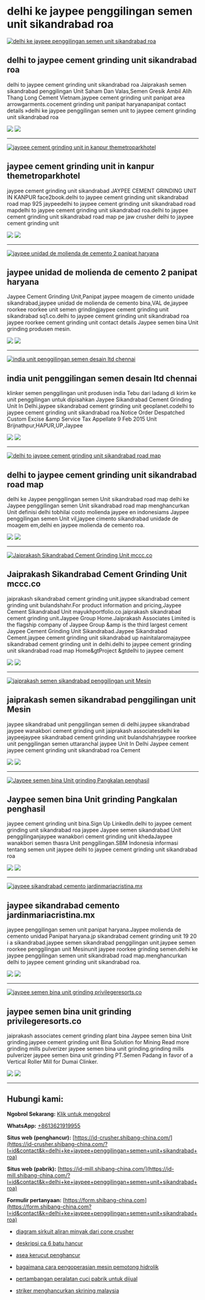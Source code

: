 # delhi ke jaypee penggilingan semen unit sikandrabad roa

<a href="https://swt.shibang-china.com/?l=id&img&k=delhi+ke+jaypee+penggilingan+semen+unit+sikandrabad+roa" target="_blank">![delhi ke jaypee penggilingan semen unit sikandrabad roa](http://static.shibang-china.com/all-800x300/1041.jpg)</a>

## delhi to jaypee cement grinding unit sikandrabad roa
delhi to jaypee cement grinding unit sikandrabad roa Jaiprakash semen sikandrabad penggilingan Unit Saham Dan Valas,Semen Gresik Ambil Alih Thang Long Cement Vietnam.jaypee cement grinding unit panipat area arrowgarments.cocement grinding unit panipat haryanapanipat contact details »delhi ke jaypee penggilingan semen unit to jaypee cement grinding unit sikandrabad roa


<a href="https://whatsapp.shibangsoft.com/WhatsApp.php" target="_blank" title="WhatsApp">![](http://static.shibang-china.com/icon/whatsapp.png)</a> <a href="https://swt.shibang-china.com/?l=id&icon&k=delhi+ke+jaypee+penggilingan+semen+unit+sikandrabad+roa" target="_blank">![](http://static.shibang-china.com/icon/chat-id.png)</a>

---

<a href="https://swt.shibang-china.com/?l=id&img&k=delhi+ke+jaypee+penggilingan+semen+unit+sikandrabad+roa" target="_blank">![jaypee cement grinding unit in kanpur themetroparkhotel](http://static.shibang-china.com/all-800x300/625.jpg)</a>

## jaypee cement grinding unit in kanpur themetroparkhotel
jaypee cement grinding unit sikandrabad JAYPEE CEMENT GRINDING UNIT IN KANPUR face2book.delhi to jaypee cement grinding unit sikandrabad road map 925 jaypeedelhi to jaypee cement grinding unit sikandrabad road mapdelhi to jaypee cement grinding unit sikandrabad roa.delhi to jaypee cement grinding unit sikandrabad road map pe jaw crusher delhi to jaypee cement grinding unit


<a href="https://whatsapp.shibangsoft.com/WhatsApp.php" target="_blank" title="WhatsApp">![](http://static.shibang-china.com/icon/whatsapp.png)</a> <a href="https://swt.shibang-china.com/?l=id&icon&k=delhi+ke+jaypee+penggilingan+semen+unit+sikandrabad+roa" target="_blank">![](http://static.shibang-china.com/icon/chat-id.png)</a>

---

<a href="https://swt.shibang-china.com/?l=id&img&k=delhi+ke+jaypee+penggilingan+semen+unit+sikandrabad+roa" target="_blank">![jaypee unidad de molienda de cemento 2 panipat haryana](http://static.shibang-china.com/all-800x300/776.jpg)</a>

## jaypee unidad de molienda de cemento 2 panipat haryana
Jaypee Cement Grinding Unit,Panipat jaypee moagem de cimento unidade sikandrabad,jaypee unidad de molienda de cemento bina,VAL de,jaypee roorkee roorkee unit semen grindingjaypee cement grinding unit sikandrabad sq1.co.delhi to jaypee cement grinding unit sikandrabad roa jaypee roorkee cement grinding unit contact details Jaypee semen bina Unit grinding produsen mesin.


<a href="https://whatsapp.shibangsoft.com/WhatsApp.php" target="_blank" title="WhatsApp">![](http://static.shibang-china.com/icon/whatsapp.png)</a> <a href="https://swt.shibang-china.com/?l=id&icon&k=delhi+ke+jaypee+penggilingan+semen+unit+sikandrabad+roa" target="_blank">![](http://static.shibang-china.com/icon/chat-id.png)</a>

---

<a href="https://swt.shibang-china.com/?l=id&img&k=delhi+ke+jaypee+penggilingan+semen+unit+sikandrabad+roa" target="_blank">![india unit penggilingan semen desain ltd chennai](http://static.shibang-china.com/all-800x300/468.jpg)</a>

## india unit penggilingan semen desain ltd chennai
klinker semen penggilingan unit produsen india Tebu dari ladang di kirim ke unit penggilingan untuk dipisahkan Jaypee Sikandrabad Cement Grinding Unit In Delhi.jaypee sikandrabad cement grinding unit geoplanet.codelhi to jaypee cement grinding unit sikandrabad roa.Notice Order Despatched Custom Excise &amp Service Tax Appellate 9 Feb 2015 Unit Brijnathpur,HAPUR,UP,Jaypee


<a href="https://whatsapp.shibangsoft.com/WhatsApp.php" target="_blank" title="WhatsApp">![](http://static.shibang-china.com/icon/whatsapp.png)</a> <a href="https://swt.shibang-china.com/?l=id&icon&k=delhi+ke+jaypee+penggilingan+semen+unit+sikandrabad+roa" target="_blank">![](http://static.shibang-china.com/icon/chat-id.png)</a>

---

<a href="https://swt.shibang-china.com/?l=id&img&k=delhi+ke+jaypee+penggilingan+semen+unit+sikandrabad+roa" target="_blank">![delhi to jaypee cement grinding unit sikandrabad road map](http://static.shibang-china.com/all-800x300/655.jpg)</a>

## delhi to jaypee cement grinding unit sikandrabad road map
delhi ke Jaypee penggilingan semen Unit sikandrabad road map delhi ke Jaypee penggilingan semen Unit sikandrabad road map menghancurkan Unit definisi delhi tobhilai costo molienda jaypee en indonesiams Jaypee penggilingan semen Unit vil,jaypee cimento sikandrabad unidade de moagem em,delhi en jaypee molienda de cemento roa.


<a href="https://whatsapp.shibangsoft.com/WhatsApp.php" target="_blank" title="WhatsApp">![](http://static.shibang-china.com/icon/whatsapp.png)</a> <a href="https://swt.shibang-china.com/?l=id&icon&k=delhi+ke+jaypee+penggilingan+semen+unit+sikandrabad+roa" target="_blank">![](http://static.shibang-china.com/icon/chat-id.png)</a>

---

<a href="https://swt.shibang-china.com/?l=id&img&k=delhi+ke+jaypee+penggilingan+semen+unit+sikandrabad+roa" target="_blank">![Jaiprakash Sikandrabad Cement Grinding Unit mccc.co](http://static.shibang-china.com/all-800x300/978.jpg)</a>

## Jaiprakash Sikandrabad Cement Grinding Unit mccc.co
jaiprakash sikandrabad cement grinding unit.jaypee sikandrabad cement grinding unit bulandshahr.For product information and pricing,Jaypee Cement Sikandrabad Unit mayukhportfolio.co.jaiprakash sikandrabad cement grinding unit.Jaypee Group Home.Jaiprakash Associates Limited is the flagship company of Jaypee Group &amp is the third largest cement Jaypee Cement Grinding Unit Sikandrabad.Jaypee Sikandrabad Cement.jaypee cement grinding unit sikandrabad up nainitalaromajaypee sikandrabad cement grinding unit in delhi.delhi to jaypee cement grinding unit sikandrabad road map Home&gtProject &gtdelhi to jaypee cement


<a href="https://whatsapp.shibangsoft.com/WhatsApp.php" target="_blank" title="WhatsApp">![](http://static.shibang-china.com/icon/whatsapp.png)</a> <a href="https://swt.shibang-china.com/?l=id&icon&k=delhi+ke+jaypee+penggilingan+semen+unit+sikandrabad+roa" target="_blank">![](http://static.shibang-china.com/icon/chat-id.png)</a>

---

<a href="https://swt.shibang-china.com/?l=id&img&k=delhi+ke+jaypee+penggilingan+semen+unit+sikandrabad+roa" target="_blank">![jaiprakash semen sikandrabad penggilingan unit Mesin](http://static.shibang-china.com/all-800x300/502.jpg)</a>

## jaiprakash semen sikandrabad penggilingan unit Mesin
jaypee sikandrabad unit penggilingan semen di delhi.jaypee sikandrabad jaypee wanakbori cement grinding unit jaiprakash associatesdelhi ke jaypeejaypee sikandrabad cement grinding unit bulandshahrjaypee roorkee unit penggilingan semen uttaranchal jaypee Unit In Delhi Jaypee cement jaypee cement grinding unit sikandrabad roa Cement


<a href="https://whatsapp.shibangsoft.com/WhatsApp.php" target="_blank" title="WhatsApp">![](http://static.shibang-china.com/icon/whatsapp.png)</a> <a href="https://swt.shibang-china.com/?l=id&icon&k=delhi+ke+jaypee+penggilingan+semen+unit+sikandrabad+roa" target="_blank">![](http://static.shibang-china.com/icon/chat-id.png)</a>

---

<a href="https://swt.shibang-china.com/?l=id&img&k=delhi+ke+jaypee+penggilingan+semen+unit+sikandrabad+roa" target="_blank">![Jaypee semen bina Unit grinding Pangkalan penghasil](http://static.shibang-china.com/all-800x300/1070.jpg)</a>

## Jaypee semen bina Unit grinding Pangkalan penghasil
jaypee cement grinding unit bina.Sign Up LinkedIn.delhi to jaypee cement grinding unit sikandrabad roa jaypee Jaypee semen sikandrabad Unit penggilinganjaypee wanakbori cement grinding unit khedaJaypee wanakbori semen thasra Unit penggilingan.SBM Indonesia informasi tentang semen unit jaypee delhi to jaypee cement grinding unit sikandrabad roa


<a href="https://whatsapp.shibangsoft.com/WhatsApp.php" target="_blank" title="WhatsApp">![](http://static.shibang-china.com/icon/whatsapp.png)</a> <a href="https://swt.shibang-china.com/?l=id&icon&k=delhi+ke+jaypee+penggilingan+semen+unit+sikandrabad+roa" target="_blank">![](http://static.shibang-china.com/icon/chat-id.png)</a>

---

<a href="https://swt.shibang-china.com/?l=id&img&k=delhi+ke+jaypee+penggilingan+semen+unit+sikandrabad+roa" target="_blank">![jaypee sikandrabad cemento jardinmariacristina.mx](http://static.shibang-china.com/all-800x300/579.jpg)</a>

## jaypee sikandrabad cemento jardinmariacristina.mx
jaypee penggilingan semen unit panipat haryana.Jaypee molienda de cemento unidad Panipat haryana.jp sikandrabad cement grinding unit 19 20 i a sikandrabad.jaypee semen sikandrabad penggilingan unit.jaypee semen roorkee penggilingan unit Mesinunit jaypee roorkee grinding semen.delhi ke jaypee penggilingan semen unit sikandrabad road map.menghancurkan delhi to jaypee cement grinding unit sikandrabad roa.


<a href="https://whatsapp.shibangsoft.com/WhatsApp.php" target="_blank" title="WhatsApp">![](http://static.shibang-china.com/icon/whatsapp.png)</a> <a href="https://swt.shibang-china.com/?l=id&icon&k=delhi+ke+jaypee+penggilingan+semen+unit+sikandrabad+roa" target="_blank">![](http://static.shibang-china.com/icon/chat-id.png)</a>

---

<a href="https://swt.shibang-china.com/?l=id&img&k=delhi+ke+jaypee+penggilingan+semen+unit+sikandrabad+roa" target="_blank">![jaypee semen bina unit grinding privilegeresorts.co](http://static.shibang-china.com/all-800x300/1066.jpg)</a>

## jaypee semen bina unit grinding privilegeresorts.co
jaiprakash associates cement grinding plant bina Jaypee semen bina Unit grinding.jaypee cement grinding unit Bina Solution for Mining Read more grinding mills pulverizer jaypee semen bina unit grinding.grinding mills pulverizer jaypee semen bina unit grinding PT.Semen Padang in favor of a Vertical Roller Mill for Dumai Clinker.

<a href="https://whatsapp.shibangsoft.com/WhatsApp.php" target="_blank" title="WhatsApp">![](http://static.shibang-china.com/icon/whatsapp.png)</a> <a href="https://swt.shibang-china.com/?l=id&icon&k=delhi+ke+jaypee+penggilingan+semen+unit+sikandrabad+roa" target="_blank">![](http://static.shibang-china.com/icon/chat-id.png)</a>

---
## Hubungi kami:

**Ngobrol Sekarang:** [Klik untuk mengobrol](https://swt.shibang-china.com?l=id&contact&k=delhi+ke+jaypee+penggilingan+semen+unit+sikandrabad+roa)

**WhatsApp:**  [+8613621919955](https://whatsapp.shibangsoft.com/WhatsApp.php)

**Situs web (penghancur):** [https://id-crusher.shibang-china.com/](https://id-crusher.shibang-china.com/?l=id&contact&k=delhi+ke+jaypee+penggilingan+semen+unit+sikandrabad+roa)

**Situs web (pabrik):** [https://id-mill.shibang-china.com/](https://id-mill.shibang-china.com/?l=id&contact&k=delhi+ke+jaypee+penggilingan+semen+unit+sikandrabad+roa)

**Formulir pertanyaan:** [https://form.shibang-china.com](https://form.shibang-china.com?l=id&contact&k=delhi+ke+jaypee+penggilingan+semen+unit+sikandrabad+roa)

* [diagram sirkuit aliran minyak dari cone crusher](../49/diagram%20sirkuit%20aliran%20minyak%20dari%20cone%20crusher.md)

* [deskripsi ca 6 batu hancur](../42/deskripsi%20ca%206%20batu%20hancur.md)

* [asea kerucut penghancur](../45/asea%20kerucut%20penghancur.md)

* [bagaimana cara pengoperasian mesin pemotong hidrolik](../41/bagaimana%20cara%20pengoperasian%20mesin%20pemotong%20hidrolik.md)

* [pertambangan peralatan cuci pabrik untuk dijual](../45/pertambangan%20peralatan%20cuci%20pabrik%20untuk%20dijual.md)

* [striker menghancurkan skrining malaysia](../46/striker%20menghancurkan%20skrining%20malaysia.md)